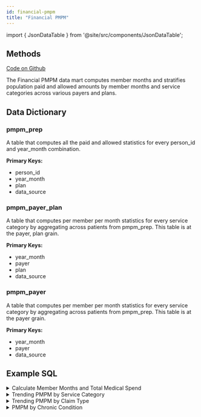 ```yaml
---
id: financial-pmpm
title: "Financial PMPM"
---
```


import { JsonDataTable } from '@site/src/components/JsonDataTable';

## Methods

[Code on Github](https://github.com/tuva-health/tuva/tree/main/models/financial_pmpm)

The Financial PMPM data mart computes member months and stratifies population paid and allowed amounts by member months and service categories across various payers and plans.

## Data Dictionary

### pmpm_prep

A table that computes all the paid and allowed statistics for every person_id and year_month combination.

**Primary Keys:**
  * person_id 
  * year_month
  * plan 
  * data_source

<JsonDataTable jsonPath="nodes.model\.the_tuva_project\.financial_pmpm__pmpm_prep.columns" />

### pmpm_payer_plan

A table that computes per member per month statistics for every service category by aggregating across patients from pmpm_prep. This table is at the payer, plan grain.

**Primary Keys:**
  * year_month 
  * payer 
  * plan 
  * data_source

<JsonDataTable jsonPath="nodes.model\.the_tuva_project\.financial_pmpm__pmpm_payer_plan.columns" />

### pmpm_payer

A table that computes per member per month statistics for every service category by aggregating across patients from pmpm_prep. This table is at the payer grain.

**Primary Keys:**
  * year_month 
  * payer
  * data_source

<JsonDataTable jsonPath="nodes.model\.the_tuva_project\.financial_pmpm__pmpm_payer.columns" />

## Example SQL

<details>
  <summary>Calculate Member Months and Total Medical Spend</summary>

```sql
select
      data_source
    , year_month
    , cast(sum(medical_paid) as decimal(18,2)) as medical_paid
    , count(*) as member_months
    , cast(sum(medical_paid)/count(*) as decimal(18,2)) as pmpm
from financial_pmpm.pmpm_prep
group by
      data_source
    , year_month
order by
      data_source
    , year_month;
```
</details>

<details>
  <summary>Trending PMPM by Service Category</summary>

The pmpm table already breaks out pmpm by service category and groups it at the member month level.

```sql
select *
from financial_pmpm.pmpm_payer
order by year_month;
```
</details>

<details>
  <summary>Trending PMPM by Claim Type</summary>

Here we calculate PMPM manually by counting member months and joining payments by claim type to them.

```sql
with member_month as (
    select
          data_source
        , year_month
        , count(*) as member_months
    from core.member_months
    group by
          data_source
        , year_month
)

, medical_claims as (
    select
          mc.data_source
        , to_char(mc.claim_start_date, 'yyyymm') as year_month
        , mc.claim_type
        , cast(sum(mc.paid_amount) as decimal(18, 2)) as paid_amount
    from core.medical_claim as mc
    inner join core.member_months as mm
      on mc.person_id = mm.person_id
      and mc.data_source = mm.data_source
      and to_char(mc.claim_start_date, 'yyyymm') = mm.year_month
    group by
          mc.data_source
        , to_char(mc.claim_start_date, 'yyyymm')
        , mc.claim_type
)

select
      mm.data_source
    , mm.year_month
    , mc.claim_type
    , mc.paid_amount
    , mm.member_months
    , cast(mc.paid_amount / mm.member_months as decimal(18, 2)) as pmpm_claim_type
from member_month as mm
left join medical_claims as mc
  on mm.data_source = mc.data_source
  and mm.year_month = mc.year_month
order by
      mm.data_source
    , mm.year_month
    , mc.claim_type;

```
</details>


<details>
  <summary>PMPM by Chronic Condition</summary>

Here we calculate PMPM by chronic condition. Since members can and do have more than one chronic condition, payments and members months are duplicated. This is useful for comparing spend across chronic conditions, but should be used with caution given the duplication across conditions.

```sql
with chronic_condition_members as (
    select distinct
        person_id
    from chronic_conditions.tuva_chronic_conditions_long
)

, chronic_conditions as (
    select
          person_id
        , condition
    from chronic_conditions.tuva_chronic_conditions_long

    union

    select
          p.person_id
        , 'No Chronic Conditions' as condition
    from core.patient as p
    left join chronic_condition_members as ccm
      on p.person_id = ccm.person_id
    where ccm.person_id is null
)

, medical_claims as (
    select
          mc.data_source
        , mc.person_id
        , to_char(mc.claim_start_date, 'yyyymm') as year_month
        , cast(sum(mc.paid_amount) as decimal(18, 2)) as paid_amount
    from core.medical_claim as mc
    inner join core.member_months as mm
      on mc.person_id = mm.person_id
      and mc.data_source = mm.data_source
      and to_char(mc.claim_start_date, 'yyyymm') = mm.year_month
    group by
          mc.data_source
        , mc.person_id
        , to_char(mc.claim_start_date, 'yyyymm')
)

select
      mm.data_source
    , cc.condition
    , count(*) as member_months
    , sum(mc.paid_amount) as paid_amount
    , cast(sum(mc.paid_amount) / count(*) as decimal(18, 2)) as medical_pmpm
from core.member_months as mm
left join chronic_conditions as cc
  on mm.person_id = cc.person_id
left join medical_claims as mc
  on mm.person_id = mc.person_id
  and mm.year_month = mc.year_month
  and mm.data_source = mc.data_source
group by
      mm.data_source
    , cc.condition
order by
    member_months desc;

```
</details>